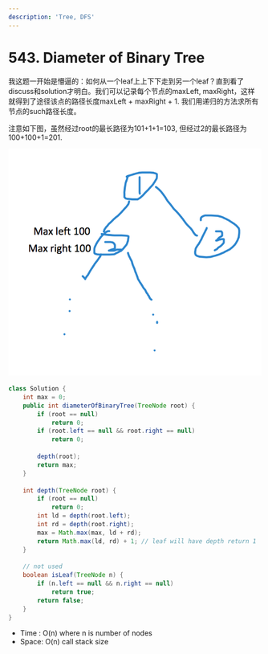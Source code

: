```yaml
---
description: 'Tree, DFS'
---
```


# 543. Diameter of Binary Tree

我这题一开始是懵逼的：如何从一个leaf上上下下走到另一个leaf？直到看了discuss和solution才明白。我们可以记录每个节点的maxLeft, maxRight，这样就得到了途径该点的路径长度maxLeft + maxRight + 1. 我们用递归的方法求所有节点的such路径长度。

注意如下图，虽然经过root的最长路径为101+1+1=103, 但经过2的最长路径为100+100+1=201. 

![](.gitbook/assets/screenshot-2019-11-11-22.05.32.png)

```java
class Solution {
    int max = 0;
    public int diameterOfBinaryTree(TreeNode root) {
        if (root == null)
            return 0;
        if (root.left == null && root.right == null)
            return 0;
        
        depth(root);
        return max;
    }
    
    int depth(TreeNode root) {
        if (root == null) 
            return 0;
        int ld = depth(root.left);
        int rd = depth(root.right);
        max = Math.max(max, ld + rd);
        return Math.max(ld, rd) + 1; // leaf will have depth return 1
    }
    
    // not used
    boolean isLeaf(TreeNode n) {
        if (n.left == null && n.right == null)
            return true;
        return false;
    }
}

```

* Time : O\(n\) where n is number of nodes
* Space: O\(n\) call stack size

